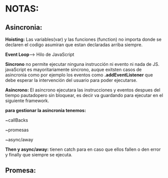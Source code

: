 # NOTAS:

## Asincronia:    


**Hoisting:** Las variables(var) y las funciones (function) no importa donde se declaren el codigo asumiran que estan declaradas arriba siempre.

**Event Loop**--> Hilo de JavaScript

**Sincrono** no permite ejecutar ninguna instrucción ni evento ni nada de JS. javaScript es mayoritariamente sincrono, auque exitsten casos de asincronia como por ejemplo los eventos como **.addEventListener** que debe esperar la intervención del usuario para poder ejecutarse.

**Asincrono:** El asincrono ejecutara las instrucciones y eventos despues del tiempo pautadopero sin bloquear, es decir va guardando para ejecutar en el siguiente framework. 

**para gestionar la asincronia tenemos:**

~callBacks

~promesas

~async/away

**Then y async/away:** tienen catch para en caso que ellos fallen o den error y finally que siempre se ejecuta.







## Promesa:

